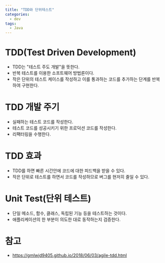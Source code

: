 ```yaml
---
title: "TDD와 단위테스트"
categories:
  - dev
tags:
  - Java
---
```


# TDD(Test Driven Development)

- TDD는 "테스트 주도 개발"을 뜻한다.
- 반복 테스트를 이용한 소프트웨어 방법론이다.
- 작은 단위의 테스트 케이스를 작성하고 이를 통과하는 코드를 추가하는 단계를 반복하여 구현한다.

# TDD 개발 주기

- 실패하는 테스트 코드를 작성한다.
- 테스트 코드를 성공시키기 위한 프로덕션 코드를 작성한다.
- 리팩터링을 수행한다.

# TDD 효과

- TDD를 하면 빠른 시간안에 코드에 대한 피드백을 받을 수 있다.
- 작은 단위로 테스트를 하면서 코드를 작성하므로 버그를 현저히 줄일 수 있다.

# Unit Test(단위 테스트)

- 단일 메소드, 함수, 클래스, 독립된 기능 등을 테스트하는 것이다.
- 애플리케이션의 한 부분이 의도한 대로 동작하는지 검증한다.

# 참고

- https://gmlwjd9405.github.io/2018/06/03/agile-tdd.html

